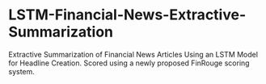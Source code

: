 # LSTM-Financial-News-Extractive-Summarization
Extractive Summarization of Financial News Articles Using an LSTM Model for Headline Creation. Scored using a newly proposed FinRouge scoring system.
